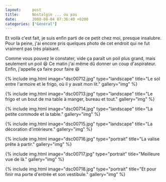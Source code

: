 ```yaml
---
layout:     post
title:      Nostalgie ... ou pas
date:       2008-08-04 07:36:40 +0200
categories: ["Général"]
---
```


Et voilà c'est fait, je suis enfin parti de ce petit chez moi, presque insalubre. Pour la peine, j'ai encore pris
quelques photo de cet endroit qui ne fut vraiment pas très plaisant.

<!--more-->

Comme vous pouvez le constater, vide ça paraît un poil plus grand, mais seulement un poil :laughing: Ce matin j'ai même dû
donner un coup d'aspirateur. Enfin, j'appelle ça faire pour faire :laughing:

<!-- /assets/images/posts/2008-08-04-nostalgie-ou-pas/dsc00712.jpg -->
{% include img.html
    image="dsc00712.jpg"
    type="landscape"
    title="Le sol entre l'armoire et le frigo, où il y avait mon lit."
    gallery="img"
%}

<!-- /assets/images/posts/2008-08-04-nostalgie-ou-pas/dsc00713.jpg -->
{% include img.html
    image="dsc00713.jpg"
    type="landscape"
    title="Le frigo et un bout de ma table à manger, bureau et tout."
    gallery="img"
%}

<!-- /assets/images/posts/2008-08-04-nostalgie-ou-pas/dsc00714.jpg -->
{% include img.html
    image="dsc00714.jpg"
    type="landscape"
    title="La petite commode et la table."
    gallery="img"
%}

<!-- /assets/images/posts/2008-08-04-nostalgie-ou-pas/dsc00715.jpg -->
{% include img.html
    image="dsc00715.jpg"
    type="landscape"
    title="La décoration d'intérieure."
    gallery="img"
%}

<!-- /assets/images/posts/2008-08-04-nostalgie-ou-pas/dsc00716.jpg -->
{% include img.html
    image="dsc00716.jpg"
    type="portrait"
    title="La valise prête à partir."
    gallery="img"
%}

<!-- /assets/images/posts/2008-08-04-nostalgie-ou-pas/dsc00717.jpg -->
{% include img.html
    image="dsc00717.jpg"
    type="portrait"
    title="Meilleure vue de là."
    gallery="img"
%}

<!-- /assets/images/posts/2008-08-04-nostalgie-ou-pas/dsc00718.jpg -->
{% include img.html
    image="dsc00718.jpg"
    type="portrait"
    title="Et pour finir ma porte d'entrée et son vestibule."
    gallery="img"
%}

